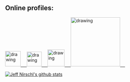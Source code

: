 ## Online profiles:

<a href="https://orcid.org/0000-0001-6857-341X"><img src="https://orcid.org/assets/vectors/orcid.logo.icon.svg" alt="drawing" width="50"/>&nbsp;&nbsp;&nbsp;&nbsp;
<a href="https://www.researchgate.net/profile/Jeffrey_Nirschl/"><img src="https://svgshare.com/i/9pP.svg" alt="drawing" width="48"/>&nbsp;&nbsp;&nbsp;&nbsp;
<a href="https://twitter.com/jnirsch"><img src="https://res.cloudinary.com/importdata/image/upload/v1595012924/Twitter_Logo_Blue_gbtagu.png" alt="drawing" width="55"/>&nbsp;&nbsp;&nbsp;&nbsp;
<a href="https://www.linkedin.com/in/jeff-nirschl-56700918/"><img src="https://res.cloudinary.com/importdata/image/upload/v1595012354/linkedin_t9qiwy.png" alt="drawing" width="160"/>&nbsp;&nbsp;&nbsp;&nbsp;


[![Jeff Nirschl's github stats](https://github-readme-stats.vercel.app/api?username=jnirschl)](https://github.com/anuraghazra/github-readme-stats)
